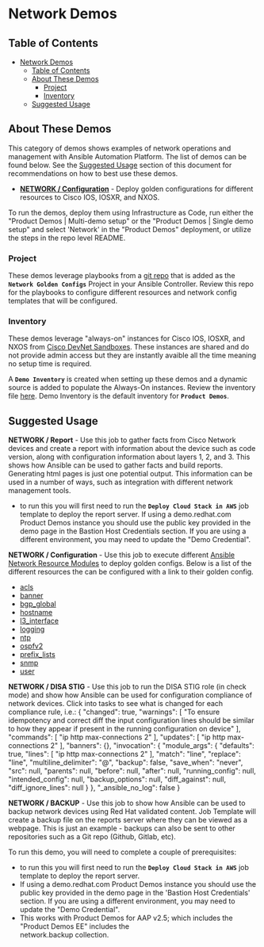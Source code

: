 # Network Demos

## Table of Contents
- [Network Demos](#network-demos)
  - [Table of Contents](#table-of-contents)
  - [About These Demos](#about-these-demos)
    - [Project](#project)
    - [Inventory](#inventory)
  - [Suggested Usage](#suggested-usage)

## About These Demos
This category of demos shows examples of network operations and management with Ansible Automation Platform. The list of demos can be found below. See the [Suggested Usage](#suggested-usage) section of this document for recommendations on how to best use these demos.
- [**NETWORK / Configuration**](https://github.com/nleiva/ansible-net-modules/blob/main/main.yml) - Deploy golden configurations for different resources to Cisco IOS, IOSXR, and NXOS.

To run the demos, deploy them using Infrastructure as Code, run either the "Product Demos | Multi-demo setup" or the "Product Demos | Single demo setup" and select 'Network' in the "Product Demos" deployment, or utilize the steps in the repo level README.

### Project

These demos leverage playbooks from a [git repo](https://github.com/nleiva/ansible-net-modules) that is added as the **`Network Golden Configs`** Project in your Ansible Controller. Review this repo for the playbooks to configure different resources and network config templates that will be configured.

### Inventory

These demos leverage "always-on" instances for Cisco IOS, IOSXR, and NXOS from [Cisco DevNet Sandboxes](https://developer.cisco.com/docs/sandbox/#!getting-started/always-on-sandboxes). These instances are shared and do not provide admin access but they are instantly avaible all the time meaning no setup time is required.

A **`Demo Inventory`** is created when setting up these demos and a dynamic source is added to populate the Always-On instances. Review the inventory file [here](https://github.com/nleiva/ansible-net-modules/blob/main/hosts).  Demo Inventory is the default inventory for **`Product Demos`**.

## Suggested Usage

**NETWORK / Report** - Use this job to gather facts from Cisco Network devices and create a report with information about the device such as code version, along with configuration information about layers 1, 2, and 3.  This shows how Ansible can be used to gather facts and build reports.  Generating html pages is just one potential output.  This information can be used in a number of ways, such as integration with different network management tools.
  - to run this you will first need to run the **`Deploy Cloud Stack in AWS`** job template to deploy the report server.  If using a demo.redhat.com Product Demos instance you should use the public key provided in the demo page in the Bastion Host Credentials section. If you are using a different environment, you may need to update the "Demo Credential".

**NETWORK / Configuration** - Use this job to execute different [Ansible Network Resource Modules](https://docs.ansible.com/ansible/latest/network/user_guide/network_resource_modules.html) to deploy golden configs. Below is a list of the different resources the can be configured with a link to their golden config.
  - [acls](https://github.com/nleiva/ansible-net-modules/blob/main/acls.cfg)
  - [banner](https://github.com/nleiva/ansible-net-modules/blob/main/banner.cfg)
  - [bgp_global](https://github.com/nleiva/ansible-net-modules/blob/main/bgp_global.cfg)
  - [hostname](https://github.com/nleiva/ansible-net-modules/blob/main/hostname.cfg)
  - [l3_interface](https://github.com/nleiva/ansible-net-modules/blob/main/l3_interface.cfg)
  - [logging](https://github.com/nleiva/ansible-net-modules/blob/main/logging.cfg)
  - [ntp](https://github.com/nleiva/ansible-net-modules/blob/main/ntp.cfg)
  - [ospfv2](https://github.com/nleiva/ansible-net-modules/blob/main/ospfv2.cfg)
  - [prefix_lists](https://github.com/nleiva/ansible-net-modules/blob/main/prefix_lists.cfg)
  - [snmp](https://github.com/nleiva/ansible-net-modules/blob/main/snmp.cfg)
  - [user](https://github.com/nleiva/ansible-net-modules/blob/main/user.cfg)

**NETWORK / DISA STIG** - Use this job to run the DISA STIG role (in check mode) and show how Ansible can be used for configuration compliance of network devices.  Click into tasks to see what is changed for each compliance rule, i.e.:
{
  "changed": true,
  "warnings": [
    "To ensure idempotency and correct diff the input configuration lines should be similar to how they appear if present in the running configuration on device"
  ],
  "commands": [
    "ip http max-connections 2"
  ],
  "updates": [
    "ip http max-connections 2"
  ],
  "banners": {},
  "invocation": {
    "module_args": {
      "defaults": true,
      "lines": [
        "ip http max-connections 2"
      ],
      "match": "line",
      "replace": "line",
      "multiline_delimiter": "@",
      "backup": false,
      "save_when": "never",
      "src": null,
      "parents": null,
      "before": null,
      "after": null,
      "running_config": null,
      "intended_config": null,
      "backup_options": null,
      "diff_against": null,
      "diff_ignore_lines": null
    }
  },
  "_ansible_no_log": false
}

**NETWORK / BACKUP** - Use this job to show how Ansible can be used to backup network devices using Red Hat validated content. Job Template will create a backup file on the reports server where they can be viewed as a webpage.  This is just an example - backups can also be sent to other repositories such as a Git repo (Github, Gitlab, etc).

To run this demo, you will need to complete a couple of prerequisites:
  - to run this you will first need to run the **`Deploy Cloud Stack in AWS`** job template to deploy the report server.
  - If using a demo.redhat.com Product Demos instance you should use the public key provided in the demo page in the 'Bastion Host Credentials' section. If you are using a different environment, you may need to update the "Demo Credential".
  - This works with Product Demos for AAP v2.5; which includes the "Product Demos EE" includes the \
  network.backup collection.